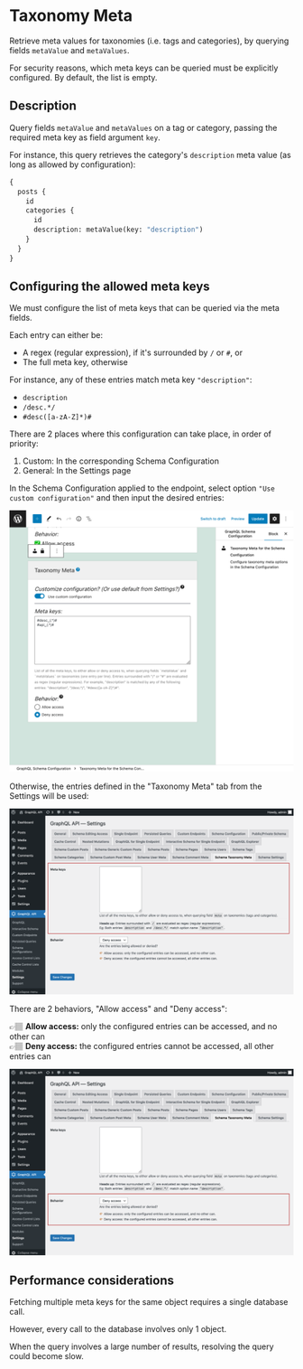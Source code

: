 # Taxonomy Meta

Retrieve meta values for taxonomies (i.e. tags and categories), by querying fields `metaValue` and `metaValues`.

For security reasons, which meta keys can be queried must be explicitly configured. By default, the list is empty.

## Description

Query fields `metaValue` and `metaValues` on a tag or category, passing the required meta key as field argument `key`.

For instance, this query retrieves the category's `description` meta value (as long as allowed by configuration):

```graphql
{
  posts {
    id
    categories {
      id
      description: metaValue(key: "description")
    }
  }
}
```

## Configuring the allowed meta keys

We must configure the list of meta keys that can be queried via the meta fields.

Each entry can either be:

- A regex (regular expression), if it's surrounded by `/` or `#`, or
- The full meta key, otherwise

For instance, any of these entries match meta key `"description"`:

- `description`
- `/desc.*/`
- `#desc([a-zA-Z]*)#`

There are 2 places where this configuration can take place, in order of priority:

1. Custom: In the corresponding Schema Configuration
2. General: In the Settings page

In the Schema Configuration applied to the endpoint, select option `"Use custom configuration"` and then input the desired entries:

![Defining the entries in the Schema Configuration](../../images/schema-configuration-taxonomy-meta-entries.png "Defining the entries in the Schema Configuration")

Otherwise, the entries defined in the "Taxonomy Meta" tab from the Settings will be used:

![Defining the entries in the Settings](../../images/settings-taxonomy-meta-entries.png "Defining the entries in the Settings")

There are 2 behaviors, "Allow access" and "Deny access":

👉🏽 <strong>Allow access:</strong> only the configured entries can be accessed, and no other can<br/>
👉🏽 <strong>Deny access:</strong> the configured entries cannot be accessed, all other entries can

![Defining the access behavior](../../images/schema-configuration-taxonomy-meta-behavior.png "Defining the access behavior")

## Performance considerations

Fetching multiple meta keys for the same object requires a single database call.

However, every call to the database involves only 1 object.

When the query involves a large number of results, resolving the query could become slow.
